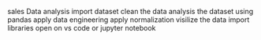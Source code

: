 sales Data analysis 
import dataset
clean the data
analysis the dataset using pandas
apply data engineering
apply normalization
visilize the data
import libraries
open on vs code or jupyter notebook
